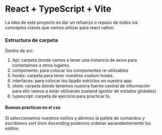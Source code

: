 # React + TypeScript + Vite 

La idea de este proyecto es dar un refuerzo o repaso de todos los conceptos claves que vamos utilizar para react native. 

### Estructura de carpeta

Dentro de src: 
1. Api: carpeta donde vamos a tener una instancia de axios para conectarnos a otros lugares.
2. components: para colocar los componentes re-utilizables 
3. hooks: carpeta para tener nuestros custom hooks.
4. interfaces: para colocar los tipado estrictos en nuestra app. 
5. store: carpeta donde tenemos nuestra fuente central de información para ello vamos a estar utilizando zustand (gestor de estados globales).
6. typescript: carpeta de ejercicio para practicar ts.

#### Buenas practicas en el css 
Si seleccionamos nuestros estilos y abrimos la paleta de comandos y escribimos *sort lines Ascending* podemos ordenar ascendentemente los estilos. 
